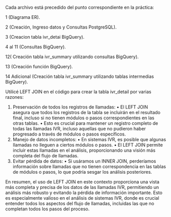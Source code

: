 Cada archivo está precedido del punto correspondiente en la práctica:

1 (Diagrama ER).

2 (Creación, Ingreso datos y Consultas   PostgreSQL).

3 (Creacion tabla ivr_detai   BigQuery).

4 al 11 (Consultas    BigQuery).

12( Creación tabla ivr_summary  utilizando consultas    BigQuery).

13 (Creación función  BigQuery).

14  Adicional (Creación tabla ivr_summary  utilizando tablas intermedias    BigQuery).


Utilicé LEFT JOIN en el código para crear la tabla ivr_detail por varias razones:
1.	Preservación de todos los registros de llamadas:
•	El LEFT JOIN asegura que todos los registros de la tabla se incluirán en el resultado final, incluso si no tienen módulos o pasos correspondientes en las otras tablas.
•	Esto es crucial para mantener un registro completo de todas las llamadas IVR, incluso aquellas que no pudieron haber progresado a través de módulos o pasos específicos.
2.	Manejo de datos incompletos:
•	En sistemas IVR, es posible que algunas llamadas no lleguen a ciertos módulos o pasos.
•	El LEFT JOIN permite incluir estas llamadas en el análisis, proporcionando una visión más completa del flujo de llamadas.
3.	Evitar pérdida de datos:
•	Si usáramos un INNER JOIN, perderíamos información sobre llamadas que no tienen correspondencia en las tablas de módulos o pasos, lo que podría sesgar los análisis posteriores.

En resumen, el uso de LEFT JOIN en este contexto proporciona una vista más completa y precisa de los datos de las llamadas IVR, permitiendo un análisis más robusto y evitando la pérdida de información importante.
Esto es especialmente valioso en el análisis de sistemas IVR, donde es crucial entender todos los aspectos del flujo de llamadas, incluidas las que no completan todos los pasos del proceso.
